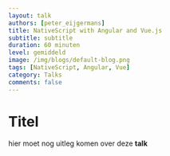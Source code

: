 ```yaml
---
layout: talk
authors: [peter_eijgermans]
title: NativeScript with Angular and Vue.js
subtitle: subtitle
duration: 60 minuten
level: gemiddeld
image: /img/blogs/default-blog.png
tags: [NativeScript, Angular, Vue]
category: Talks
comments: false
---
```


# Titel

hier moet nog uitleg komen over deze **talk**